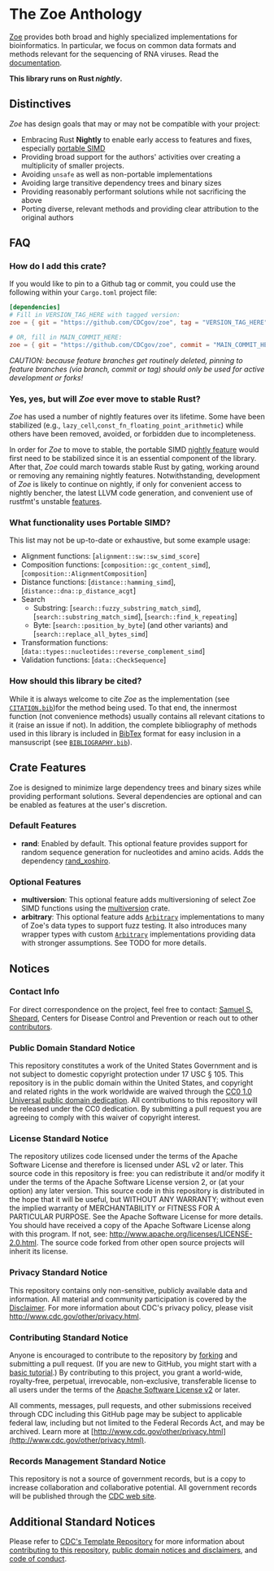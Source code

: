 # The Zoe Anthology

[Zoe](https://en.wikipedia.org/wiki/Zoe_(name)) provides both broad and highly specialized implementations for
bioinformatics. In particular, we focus on common data formats and methods relevant for the sequencing of RNA viruses. Read the [documentation](https://cdcgov.github.io/zoe).

**This library runs on Rust *nightly*.**

## Distinctives

*Zoe* has design goals that may or may not be compatible with your project:

- Embracing Rust **Nightly** to enable early access to features and fixes, especially [portable SIMD](https://github.com/rust-lang/portable-simd)
- Providing broad support for the authors' activities over creating a multiplicity of smaller projects.
- Avoiding `unsafe` as well as non-portable implementations
- Avoiding large transitive dependency trees and binary sizes
- Providing reasonably performant solutions while not sacrificing the above
- Porting diverse, relevant methods and providing clear attribution to the original authors

## FAQ

### How do I add this crate?

<!-- Provided *Zoe* has published the latest version to [crates.io](https://crates.io/), within your project you can simply use: `cargo add zoe` -->

If you would like to pin to a Github tag or commit, you could use the following within your `Cargo.toml` project file:

```toml
[dependencies]
# Fill in VERSION_TAG_HERE with tagged version:
zoe = { git = "https://github.com/CDCgov/zoe", tag = "VERSION_TAG_HERE"}

# OR, fill in MAIN_COMMIT_HERE:
zoe = { git = "https://github.com/CDCgov/zoe", commit = "MAIN_COMMIT_HERE"}
```

*CAUTION: because feature branches get routinely deleted, pinning to feature branches (via branch, commit or tag) should only be used for active development or forks!*

### Yes, yes, but will *Zoe* ever move to stable Rust?

*Zoe* has used a number of nightly features over its lifetime. Some have been stabilized (e.g., <!--`let_chains`, -->`lazy_cell`,`const_fn_floating_point_arithmetic`) while others have been removed, avoided, or forbidden due to incompleteness.

In order for *Zoe* to move to stable, the portable SIMD [nightly feature](https://github.com/rust-lang/rust/issues/86656) would first need to be stabilized since it is an essential component of the library. After that, *Zoe* could march towards stable Rust by gating, working around or removing any remaining nightly features. Notwithstanding, development of *Zoe* is likely to continue on nightly, if only for convenient access to nightly bencher, the latest LLVM code generation, and convenient use of rustfmt's unstable [features](https://rust-lang.github.io/rustfmt/?version=master&search=).

### What functionality uses Portable SIMD?

This list may not be up-to-date or exhaustive, but some example usage:

- Alignment functions: [`alignment::sw::sw_simd_score`]
- Composition functions: [`composition::gc_content_simd`], [`composition::AlignmentComposition`]
- Distance functions: [`distance::hamming_simd`], [`distance::dna::p_distance_acgt`]
- Search
  - Substring: [`search::fuzzy_substring_match_simd`], [`search::substring_match_simd`], [`search::find_k_repeating`]
  - Byte: [`search::position_by_byte`] (and other variants) and [`search::replace_all_bytes_simd`]
- Transformation functions: [`data::types::nucleotides::reverse_complement_simd`]
- Validation functions: [`data::CheckSequence`]

### How should this library be cited?

While it is always welcome to cite *Zoe* as the implementation (see [`CITATION.bib`](https://github.com/CDCgov/zoe/blob/main/BIBLIOGRAPHY.bib))for the method being used. To that end, the innermost function (not convenience methods) usually contains all relevant citations to it (raise an issue if not). In addition, the complete bibliography of methods used in this library is included in [BibTex](https://en.wikipedia.org/wiki/BibTeX) format for easy inclusion in a mansuscript (see [`BIBLIOGRAPHY.bib`](https://github.com/CDCgov/zoe/blob/main/BIBLIOGRAPHY.bib)).

## Crate Features

Zoe is designed to minimize large dependency trees and binary sizes while providing
performant solutions. Several dependencies are optional and can be enabled as features
at the user's discretion.

### Default Features

- **rand**: Enabled by default. This optional feature provides support for random sequence generation for nucleotides and amino acids. Adds the dependency [rand_xoshiro](https://docs.rs/rand_xoshiro/latest/rand_xoshiro/).

### Optional Features

- **multiversion**: This optional feature adds multiversioning of select Zoe SIMD functions using the [multiversion](https://docs.rs/multiversion/latest/multiversion/) crate.
- **arbitrary**: This optional feature adds [`Arbitrary`](https://docs.rs/arbitrary/latest/arbitrary/trait.Arbitrary.html) implementations to many of Zoe's data types to support fuzz testing. It also introduces many wrapper types with custom [`Arbitrary`](https://docs.rs/arbitrary/latest/arbitrary/trait.Arbitrary.html) implementations providing data with stronger assumptions. See TODO for more details.

## Notices

### Contact Info

For direct correspondence on the project, feel free to contact: [Samuel S. Shepard](mailto:sshepard@cdc.gov), Centers for Disease Control and Prevention or reach out to other [contributors](CONTRIBUTORS.md).

### Public Domain Standard Notice

This repository constitutes a work of the United States Government and is not subject to domestic copyright protection under 17 USC § 105. This repository is in the public domain within the United States, and copyright and related rights in the work worldwide are waived through the [CC0 1.0 Universal public domain dedication](https://creativecommons.org/publicdomain/zero/1.0/).  All contributions to this repository will be released under the CC0 dedication.  By submitting a pull request you are agreeing to comply with this waiver of copyright interest.

### License Standard Notice

The repository utilizes code licensed under the terms of the Apache Software License and therefore is licensed under ASL v2 or later. This source code in this repository is free: you can redistribute it and/or modify it under the terms of the Apache Software License version 2, or (at your option) any later version. This source code in this repository is distributed in the hope that it will be useful, but WITHOUT ANY WARRANTY; without even the implied warranty of MERCHANTABILITY or FITNESS FOR A PARTICULAR PURPOSE. See the Apache Software License for more details. You should have received a copy of the Apache Software License along with this program. If not, see: <http://www.apache.org/licenses/LICENSE-2.0.html>. The source code forked from other open source projects will inherit its license.

### Privacy Standard Notice

This repository contains only non-sensitive, publicly available data and information. All material and community participation is covered by the [Disclaimer](https://github.com/CDCgov/template/blob/main/DISCLAIMER.md). For more information about CDC's privacy policy, please visit <http://www.cdc.gov/other/privacy.html>.

### Contributing Standard Notice

Anyone is encouraged to contribute to the repository by [forking](https://help.github.com/articles/fork-a-repo) and submitting a pull request. (If you are new to GitHub, you might start with a [basic tutorial](https://help.github.com/articles/set-up-git).) By contributing to this project, you grant a world-wide, royalty-free, perpetual, irrevocable, non-exclusive, transferable license to all users under the terms of the [Apache Software License v2](http://www.apache.org/licenses/LICENSE-2.0.html) or later.

All comments, messages, pull requests, and other submissions received through CDC including this GitHub page may be subject to applicable federal law, including but not limited to the Federal Records Act, and may be archived. Learn more at [http://www.cdc.gov/other/privacy.html](http://www.cdc.gov/other/privacy.html).

### Records Management Standard Notice

This repository is not a source of government records, but is a copy to increase collaboration and collaborative potential. All government records will be published through the [CDC web site](http://www.cdc.gov).

## Additional Standard Notices

Please refer to [CDC's Template Repository](https://github.com/CDCgov/template) for more information about [contributing to this repository](https://github.com/CDCgov/template/blob/main/CONTRIBUTING.md), [public domain notices and disclaimers](https://github.com/CDCgov/template/blob/main/DISCLAIMER.md), and [code of conduct](https://github.com/CDCgov/template/blob/main/code-of-conduct.md).
